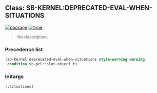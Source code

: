 ## Class: SB-KERNEL:DEPRECATED-EVAL-WHEN-SITUATIONS
[![package](https://img.shields.io/badge/Package-SB--KERNEL-5f9ea0.svg?style=social&colorA=999999)](../) [![type](https://img.shields.io/badge/Type-Class-5f9ea0.svg?style=social&colorA=999999)](../#class) 

> No description.

### Precedence list
```cl
(sb-kernel:deprecated-eval-when-situations style-warning warning
 condition sb-pcl::slot-object t)
```
### Initargs
```cl
(:situations)
```
